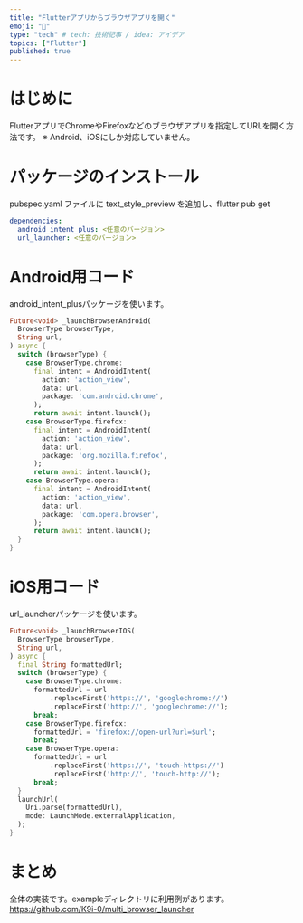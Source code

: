 ```yaml
---
title: "Flutterアプリからブラウザアプリを開く"
emoji: "🐙"
type: "tech" # tech: 技術記事 / idea: アイデア
topics: ["Flutter"]
published: true
---
```

# はじめに
FlutterアプリでChromeやFirefoxなどのブラウザアプリを指定してURLを開く方法です。
※ Android、iOSにしか対応していません。

# パッケージのインストール
pubspec.yaml ファイルに text_style_preview を追加し、flutter pub get
```yaml
dependencies:
  android_intent_plus: <任意のバージョン>
  url_launcher: <任意のバージョン>
```

# Android用コード
android_intent_plusパッケージを使います。
```dart
Future<void> _launchBrowserAndroid(
  BrowserType browserType,
  String url,
) async {
  switch (browserType) {
    case BrowserType.chrome:
      final intent = AndroidIntent(
        action: 'action_view',
        data: url,
        package: 'com.android.chrome',
      );
      return await intent.launch();
    case BrowserType.firefox:
      final intent = AndroidIntent(
        action: 'action_view',
        data: url,
        package: 'org.mozilla.firefox',
      );
      return await intent.launch();
    case BrowserType.opera:
      final intent = AndroidIntent(
        action: 'action_view',
        data: url,
        package: 'com.opera.browser',
      );
      return await intent.launch();
  }
}
```

# iOS用コード
url_launcherパッケージを使います。
```dart
Future<void> _launchBrowserIOS(
  BrowserType browserType,
  String url,
) async {
  final String formattedUrl;
  switch (browserType) {
    case BrowserType.chrome:
      formattedUrl = url
          .replaceFirst('https://', 'googlechrome://')
          .replaceFirst('http://', 'googlechrome://');
      break;
    case BrowserType.firefox:
      formattedUrl = 'firefox://open-url?url=$url';
      break;
    case BrowserType.opera:
      formattedUrl = url
          .replaceFirst('https://', 'touch-https://')
          .replaceFirst('http://', 'touch-http://');
      break;
  }
  launchUrl(
    Uri.parse(formattedUrl),
    mode: LaunchMode.externalApplication,
  );
}
```

# まとめ
全体の実装です。exampleディレクトリに利用例があります。
https://github.com/K9i-0/multi_browser_launcher